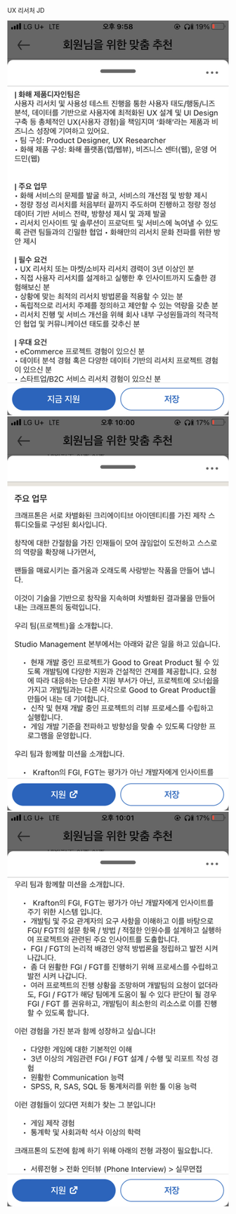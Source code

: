 UX 리서처 JD

![](Assets/E1EE5C33-A4E3-4820-93FC-1F586BC8BD8B.jpg)
![](Assets/334727C7-5A0C-4149-B839-DC7738B14F75.jpg)
![](Assets/4575A0EE-B689-4C49-82BD-306E726F8E5B.jpg)